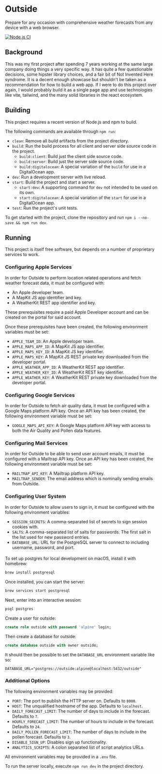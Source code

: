 # Outside

Prepare for any occasion with comprehensive weather forecasts from any device with a web browser.

[![Node.js CI](https://github.com/decarbonization/outside/actions/workflows/node.js.yml/badge.svg)](https://github.com/decarbonization/outside/actions/workflows/node.js.yml)

## Background

This was my first project after spending 7 years working at the same large company doing things a very specific way. It has quite a few questionable decisions, some hipster library choices, and a fair bit of Not Invented Here syndrome. It is a decent enough showcase but shouldn't be taken as a recommendation for how to build a web app. If I were to do this project over again, I would probably build it as a single page app and use technologies like vite, tailwind, and the many solid libraries in the react ecosystem.

## Building

This project requires a recent version of Node.js and npm to build.

The following commands are available through `npm run`:

- `clean`: Remove all build artifacts from the project directory.
- `build`: Run the build process for all client and server side source code in the project.
    - `build:client`: Build just the client side source code.
    - `build:server`: Build just the server side source code.
    - `build:digitalocean`: A special variation of the `build` for use in a DigitalOcean app.
- `dev`: Run a development server with live reload.
- `start`: Build the project and start a server.
    - `start:dev`: A supporting command for `dev` not intended to be used on its own.
    - `start:digitalocean`: A special variation of the `start` for use in a DigitalOcean app.
- `test`: Run the project's unit tests.

To get started with the project, clone the repository and run `npm i --no-save && npm run dev`.

## Running

This project is itself free software, but depends on a number of proprietary services to work.

### Configuring Apple Services

In order for Outside to perform location related operations and fetch weather forecast data, it must be configured with:

- An Apple developer team.
- A MapKit JS app identifier and key.
- A WeatherKit REST app identifier and key.

These prerequisites require a paid Apple Developer account and can be created on the portal for said account.

Once these prerequisites have been created, the following environment variables must be set:

- `APPLE_TEAM_ID`: An Apple developer team.
- `APPLE_MAPS_APP_ID`: A MapKit JS app identifier.
- `APPLE_MAPS_KEY_ID`: A MapKit JS key identifier.
- `APPLE_MAPS_KEY`: A MapKit JS REST private key downloaded from the developer portal.
- `APPLE_WEATHER_APP_ID`: A WeatherKit REST app identifier.
- `APPLE_WEATHER_KEY_ID`: A WeatherKit REST key identifier.
- `APPLE_WEATHER_KEY`: A WeatherKit REST private key downloaded from the developer portal.

### Configuring Google Services

In order for Outside to fetch air quality data, it must be configured with a Google Maps platform API key. Once an API key has been created, the following environment variable must be set:

- `GOOGLE_MAPS_API_KEY`: A Google Maps platform API key with access to both the Air Quality and Pollen data features.

### Configuring Mail Services

In order for Outside to be able to send user account emails, it must be configured with a Mailtrap API key. Once an API key has been created, the following environment variable must be set:

- `MAILTRAP_API_KEY`: A Mailtrap platform API key.
- `MAILTRAP_SENDER`: The email address which is nominally sending emails from Outside.

### Configuring User System

In order for Outside to allow users to sign in, it must be configured with the following environment variables:

- `SESSION_SECRETS`: A comma-separated list of secrets to sign session cookies with.
- `SALTS`: A comma-separated list of salts for passwords. The first salt in the list used for new password entries.
- `DATABASE_URL`: URL for the PostgreSQL server to connect to including username, password, and port.

####

To set up postgres for local development on macOS, install it with homebrew:

```sh
brew install postgresql
```

Once installed, you can start the server:

```sh
brew services start postgresql
```

Next, enter into an interactive session:

```sql
psql postgres
```

Create a user for outside:

```sql
create role outside with password 'alpine' login;
```

Then create a database for outside:

```sql
create database outside with owner outside;
```

It should then be possible to set the `DATABASE_URL` environment variable like so:

```
DATABASE_URL="postgres://outside:alpine@localhost:5432/outside"
```

### Additional Options

The following environment variables may be provided:

- `PORT`: The port to publish the HTTP server on. Defaults to `8000`.
- `HOST`: The unqualified hostname of the app. Defaults to `localhost`.
- `DAILY_FORECAST_LIMIT`: The number of days to include in the forecast. Defaults to `7`.
- `HOURLY_FORECAST_LIMIT`: The number of hours to include in the forecast. Defaults to `24`.
- `DAILY_POLLEN_FORECAST_LIMIT`: The number of days to include in the pollen forecast. Defaults to `3`.
- `DISABLE_SIGN_UP`: Disables sign up functionality.
- `ANALYTICS_SCRIPTS`: A colon separated list of script analytics URLs.

All environment variables may be provided in a `.env` file.

To run the server locally, execute `npm run dev` in the project directory.
